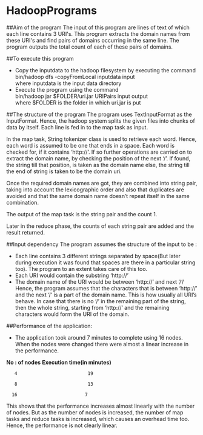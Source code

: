 # HadoopPrograms

##Aim of the program
The input of this program are lines of text of which each line contains 3 URI's. This program extracts the domain names from these URI's and find pairs of domains occurring in the same line. The program outputs the total count of each of these pairs of domains.

##To execute this program
- Copy the inputdata to the hadoop filesystem by executing the command  
  bin/hadoop dfs -copyFromLocal inputdata input  
where inputdata is the input data directory
- Execute the program using the command  
bin/hadoop jar $FOLDER/uri.jar URIPairs input output  
where $FOLDER is the folder in which uri.jar is put  

##The structure of the program
The program uses TextInputFormat as the InputFormat. Hence, the hadoop system splits the given files into chunks of data by itself. Each line is fed in to the map task as input.

In the map task, String tokenizer class is used to retrieve each word.  Hence, each word is assumed to be one that ends in a space. Each word is checked for, if it contains ‘http://’. If so further operations are carried on to extract the domain name, by checking the position of the next ‘/’. If found, the string till that position, is taken as the domain name else, the string till the end of string is taken to be the domain uri.

 Once the required domain names are got, they are combined into string pair, taking into account the lexicographic order and also that duplicates are avoided and that the same domain name doesn’t repeat itself in the same combination.
 
   The output of the map task is the string pair and the count 1.
   
   Later in the reduce phase, the counts of each string pair are added and the result returned.
   
##Input dependency
   The program assumes the structure of the input to be :
-	Each line contains 3 different strings separated by space(But later during execution it was found that spaces are there in a particular string too). The program to an extent takes care of this too.
-	Each URI would contain the substring ‘http://’
-  The domain name of the URI would be between ‘http://’ and next ‘/’/ Hence, the program assumes that the characters that is between ‘http://’ and the next ‘/’ is a part of the domain name. This is how usually all URI’s behave. In case that there is no ‘/’ in the remaining part of the string, then the whole string, starting from ‘http://’ and the remaining characters would form the URI of the domain.

##Performance of the application: 
-	The application took around 7 minutes to complete using 16 nodes. When the nodes were changed there were almost a linear increase in the performance. 

  **No : of nodes**	        **Execution time(in minutes)**  
  
       4	                      19                  
       
       8	                      13                 
       
      16                         7                    
      

This shows that the performance increases almost linearly with the number of nodes. But as the number of nodes is increased, the number of map tasks and reduce tasks is increased, which causes an overhead time too. Hence, the performance is not clearly linear.


